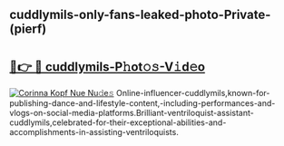 ## cuddlymils-only-fans​-leaked-photo​-Private-(pierf)


# <h2><a href="https://mediaupload.pro?title=cuddlymils&ref=git">🔗👉 🔴 cuddlymils-P𝚑ot𝚘𝚜-V𝚒d𝚎o</a></h2>

[![Corinna Kopf Nue Nu𝚍e𝚜](https://i.imgur.com/0qMVB7G.gif)](https://mediaupload.pro?title=cuddlymils&ref=git)
Online-influencer-cuddlymils,known-for-publishing-dance-and-lifestyle-content,-including-performances-and-vlogs-on-social-media-platforms.Brilliant-ventriloquist-assistant-cuddlymils,celebrated-for-their-exceptional-abilities-and-accomplishments-in-assisting-ventriloquists.  
